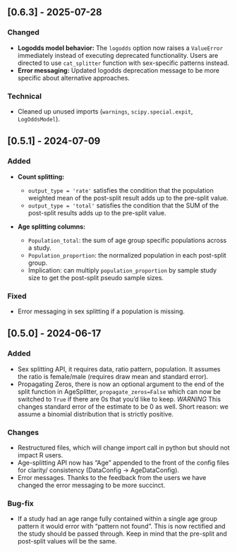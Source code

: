 ## [0.6.3] - 2025-07-28


### Changed

- **Logodds model behavior:** The `logodds` option now raises a `ValueError` immediately instead of executing deprecated functionality. Users are directed to use `cat_splitter` function with sex-specific patterns instead.
- **Error messaging:** Updated logodds deprecation message to be more specific about alternative approaches.

### Technical

- Cleaned up unused imports (`warnings`, `scipy.special.expit`, `LogOddsModel`).

## [0.5.1] - 2024-07-09

### Added

- **Count splitting:**
  - `output_type = 'rate'` satisfies the condition that the population weighted mean of the post-split result adds up to the pre-split value.
  - `output_type = 'total'` satisfies the condition that the SUM of the post-split results adds up to the pre-split value.

- **Age splitting columns:**
  - `Population_total`: the sum of age group specific populations across a study.
  - `Population_proportion`: the normalized population in each post-split group.
  - Implication: can multiply `population_proportion` by sample study size to get the post-split pseudo sample sizes.

### Fixed

- Error messaging in sex splitting if a population is missing.

## [0.5.0] - 2024-06-17

### Added
- Sex splitting API, it requires data, ratio pattern, population. It assumes the ratio is female/male (requires draw mean and standard error).
- Propagating Zeros, there is now an optional argument to the end of the split function in AgeSplitter, `propagate_zeros=False` which can now be switched to `True` if there are 0s that you’d like to keep. *WARNING* This changes standard error of the estimate to be 0 as well. Short reason: we assume a binomial distribution that is strictly positive.

### Changes
- Restructured files, which will change import call in python but should not impact R users.
- Age-splitting API now has “Age” appended to the front of the config files for clarity/ consistency (DataConfig -> AgeDataConfig).
- Error messages. Thanks to the feedback from the users we have changed the error messaging to be more succinct.

### Bug-fix
- If a study had an age range fully contained within a single age group pattern it would error with “pattern not found”. This is now rectified and the study should be passed through. Keep in mind that the pre-split and post-split values will be the same.